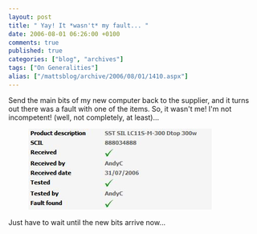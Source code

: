 ```yaml
---
layout: post
title: " Yay! It *wasn't* my fault... "
date: 2006-08-01 06:26:00 +0100
comments: true
published: true
categories: ["blog", "archives"]
tags: ["On Generalities"]
alias: ["/mattsblog/archive/2006/08/01/1410.aspx"]
---
```

<!-- more -->

<P>Send the main bits of&nbsp;my new computer back to the supplier, and it turns out there was a fault with one of the items. So, it wasn't me! I'm not incompetent! (well, not completely, at least)...</P>
<figure>
   <IMG alt="Faulty case for the new computer..." src="/images/newcomputerfault.jpg">
</figure>
 <P>Just have to wait until the new bits arrive now... </P>
